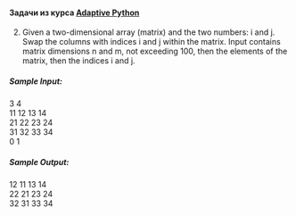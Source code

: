 #### Задачи из курса [Adaptive Python](https://stepik.org/course/568)

2. Given a two-dimensional array (matrix) and the two numbers: i and j. Swap the columns with indices i and j within the matrix.
Input contains matrix dimensions n and m, not exceeding 100, then the elements of the matrix, then the indices i and j.  
##### Sample Input:  
3 4  
11 12 13 14  
21 22 23 24  
31 32 33 34  
0 1  
##### Sample Output:  
12 11 13 14  
22 21 23 24  
32 31 33 34  

